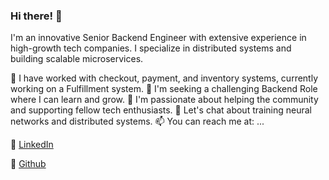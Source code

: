 ### Hi there! 👋

I'm an innovative Senior Backend Engineer with extensive experience in high-growth tech companies. I specialize in distributed systems and building scalable microservices.

🔭 I have worked with checkout, payment, and inventory systems, currently working on a Fulfillment system.
👯 I'm seeking a challenging Backend Role where I can learn and grow.
🤔 I'm passionate about helping the community and supporting fellow tech enthusiasts.
💬 Let's chat about training neural networks and distributed systems.
📫 You can reach me at: ...

📝  [LinkedIn](https://www.linkedin.com/in/ankur-tripathi-a579aa142/) 

📂  [Github](https://github.com/a9k00r/)
